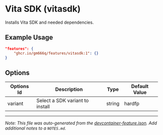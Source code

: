 
# Vita SDK (vitasdk)

Installs Vita SDK and needed dependencies.

## Example Usage

```json
"features": {
    "ghcr.io/gm666q/features/vitasdk:1": {}
}
```

## Options

| Options Id | Description | Type | Default Value |
|-----|-----|-----|-----|
| variant | Select a SDK variant to install | string | hardfp |



---

_Note: This file was auto-generated from the [devcontainer-feature.json](https://github.com/devcontainers/feature-starter/blob/main/src/hello/devcontainer-feature.json).  Add additional notes to a `NOTES.md`._
